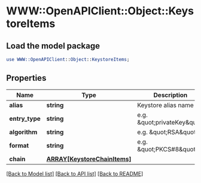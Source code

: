 # WWW::OpenAPIClient::Object::KeystoreItems

## Load the model package
```perl
use WWW::OpenAPIClient::Object::KeystoreItems;
```

## Properties
Name | Type | Description | Notes
------------ | ------------- | ------------- | -------------
**alias** | **string** | Keystore alias name | [optional] 
**entry_type** | **string** | e.g. \&quot;privateKey\&quot; | [optional] 
**algorithm** | **string** | e.g. \&quot;RSA\&quot; | [optional] 
**format** | **string** | e.g. \&quot;PKCS#8\&quot; | [optional] 
**chain** | [**ARRAY[KeystoreChainItems]**](KeystoreChainItems.md) |  | [optional] 

[[Back to Model list]](../README.md#documentation-for-models) [[Back to API list]](../README.md#documentation-for-api-endpoints) [[Back to README]](../README.md)


